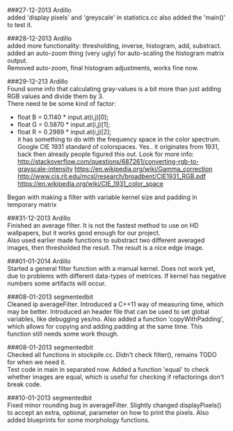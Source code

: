 ###27-12-2013 Ardillo<br>
added 'display pixels' and 'greyscale' in statistics.cc also added the 'main()' to test it.

###28-12-2013 Ardillo<br>
added more functionality: thresholding, inverse, histogram, add, substract.<br>
added an auto-zoom thing (very ugly) for auto-scaling the histogram matrix output.<br>
Removed auto-zoom, final histogram adjustments, works fine now.

###29-12-213 Ardillo<br>
Found some info that calculating gray-values is a bit more than just adding RGB values and divide them by 3.<br>
There need te be some kind of factor:
- float B = 0.1140 * input.at<Vec3b>(i,j)[0];
- float G = 0.5870 * input.at<Vec3b>(i,j)[1];
- float R = 0.2989 * input.at<Vec3b>(i,j)[2];<br>
it has something to do with the frequency space in the color spectrum. Google CIE 1931 standard of colorspaces.
Yes.. it originates from 1931, back then already people figured this out.
Look for more info:
http://stackoverflow.com/questions/687261/converting-rgb-to-grayscale-intensity
https://en.wikipedia.org/wiki/Gamma_correction
http://www.cis.rit.edu/mcsl/research/broadbent/CIE1931_RGB.pdf
https://en.wikipedia.org/wiki/CIE_1931_color_space

Began with making a filter with variable kernel size and padding in temporary matrix

###31-12-2013 Ardillo<br>
Finished an average filter. It is not the fastest method to use on HD wallpapers, but it works good enough for our project.<br>
Also used earlier made functions to substract two different averaged images, then thresholded the result.
The result is a nice edge image.

###01-01-2014 Ardillo<br>
Started a general filter function with a manual kernel. Does not work yet, due to problems with different data-types
of metrices. If kernel has negative numbers some artifacts will occur.

###08-01-2013 segmentedbit<br>
Cleaned ip averageFilter. Introduced a C++11 way of measuring time, which may be better. Introduced an header file that can be used to
set global variables, like debugging yes/no. Also added a function 'copyWithPadding', which allows for copying and adding padding at the same time.
This function still needs some work though.

###08-01-2013 segmentedbit<br>
Checked all functions in stockpile.cc. Didn't check filter(), remains TODO for when we need it.<br>
Test code in main in separated now. Added a function 'equal' to check whether images are equal, which is useful for checking if refactorings don't break code.

###10-01-2013 segmentedbit<br>
Fixed minor rounding bug in averageFilter. Slightly changed displayPixels() to accept an extra, optional, parameter on how to print the pixels. Also added blueprints for some morphology functions.
